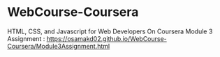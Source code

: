 # WebCourse-Coursera
HTML, CSS, and Javascript for Web Developers On Coursera
Module 3 Assignment : https://osamakd02.github.io/WebCourse-Coursera/Module3Assignment.html
